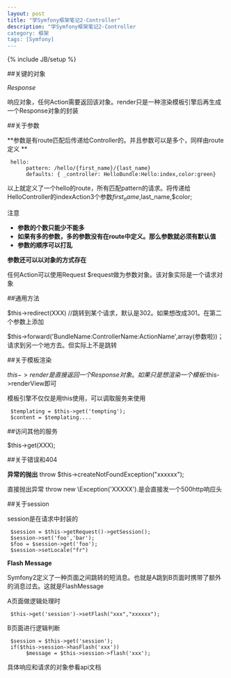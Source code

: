 ```yaml
---
layout: post
title: "学Symfony框架笔记2-Controller"
description: "学Symfony框架笔记2-Controller
category: 框架
tags: [Symfony]
---
```

{% include JB/setup %}

##关键的对象

*Response*


响应对象，任何Action需要返回该对象。render只是一种渲染模板引擎后再生成一个Response对象的封装

##关于参数

**参数是有route匹配后传递给Controller的。并且参数可以是多个，同样由route定义  **

     hello:
          pattern: /hello/{first_name}/{last_name}
          defaults: { _controller: HelloBundle:Hello:index,color:green}

以上就定义了一个hello的route，所有匹配pattern的请求。将传递给HelloController的indexAction3个参数$first_name,$last_name,$color;

注意

+ **参数的个数只能少不能多**
+ **如果有多的参数，多的参数没有在route中定义。那么参数就必须有默认值**
+ **参数的顺序可以打乱**

**参数还可以以对象的方式存在**

任何Action可以使用Request $request做为参数对象。该对象实际是一个请求对象


##通用方法

$this->redirect(XXX) //跳转到某个请求，默认是302。如果想改成301。在第二个参数上添加

$this->forward('BundleName:ControllerName:ActionName',array(参数啦))；请求到另一个地方去。但实际上不是跳转

##关于模板渲染

$this->render是直接返回一个Response对象。如果只是想渲染一个模板:$this->renderView即可

模板引擎不仅仅是用this使用，可以调取服务来使用

     $templating = $this->get('tempting');
     $content = $templating....

##访问其他的服务

$this->get(XXX);

##关于错误和404

**异常的抛出**
throw $this->createNotFoundException("xxxxxx");

直接抛出异常 throw new \Exception('XXXXX').是会直接发一个500http响应头


##关于session

session是在请求中封装的

     $session = $this->getRequest()->getSession();
     $session->set('foo','bar');
     $foo = $session->get('foo');
     $session->setLocale("fr")

**Flash Message**

Symfony2定义了一种页面之间跳转的短消息。也就是A跳到B页面时携带了额外的消息过去。这就是FlashMessage

A页面做逻辑处理时

     $this->get('session')->setFlash("xxx","xxxxxx");

B页面进行逻辑判断

     $session = $this->get('session');
     if($this->session->hasFlash('xxx'))
          $message = $this->session->flash('xxx');

具体响应和请求的对象参看api文档

